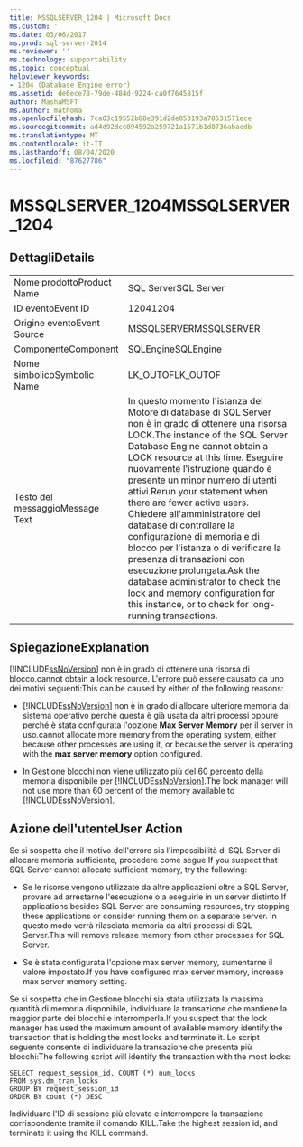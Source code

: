 ```yaml
---
title: MSSQLSERVER_1204 | Microsoft Docs
ms.custom: ''
ms.date: 03/06/2017
ms.prod: sql-server-2014
ms.reviewer: ''
ms.technology: supportability
ms.topic: conceptual
helpviewer_keywords:
- 1204 (Database Engine error)
ms.assetid: de6ece78-79de-484d-9224-ca0f7645815f
author: MashaMSFT
ms.author: mathoma
ms.openlocfilehash: 7ca03c19552b88e391d2de053193a70531571ece
ms.sourcegitcommit: ad4d92dce894592a259721a1571b1d8736abacdb
ms.translationtype: MT
ms.contentlocale: it-IT
ms.lasthandoff: 08/04/2020
ms.locfileid: "87627786"
---
```

# <a name="mssqlserver_1204"></a><span data-ttu-id="80884-102">MSSQLSERVER_1204</span><span class="sxs-lookup"><span data-stu-id="80884-102">MSSQLSERVER_1204</span></span>
    
## <a name="details"></a><span data-ttu-id="80884-103">Dettagli</span><span class="sxs-lookup"><span data-stu-id="80884-103">Details</span></span>  
  
|||  
|-|-|  
|<span data-ttu-id="80884-104">Nome prodotto</span><span class="sxs-lookup"><span data-stu-id="80884-104">Product Name</span></span>|<span data-ttu-id="80884-105">SQL Server</span><span class="sxs-lookup"><span data-stu-id="80884-105">SQL Server</span></span>|  
|<span data-ttu-id="80884-106">ID evento</span><span class="sxs-lookup"><span data-stu-id="80884-106">Event ID</span></span>|<span data-ttu-id="80884-107">1204</span><span class="sxs-lookup"><span data-stu-id="80884-107">1204</span></span>|  
|<span data-ttu-id="80884-108">Origine evento</span><span class="sxs-lookup"><span data-stu-id="80884-108">Event Source</span></span>|<span data-ttu-id="80884-109">MSSQLSERVER</span><span class="sxs-lookup"><span data-stu-id="80884-109">MSSQLSERVER</span></span>|  
|<span data-ttu-id="80884-110">Componente</span><span class="sxs-lookup"><span data-stu-id="80884-110">Component</span></span>|<span data-ttu-id="80884-111">SQLEngine</span><span class="sxs-lookup"><span data-stu-id="80884-111">SQLEngine</span></span>|  
|<span data-ttu-id="80884-112">Nome simbolico</span><span class="sxs-lookup"><span data-stu-id="80884-112">Symbolic Name</span></span>|<span data-ttu-id="80884-113">LK_OUTOF</span><span class="sxs-lookup"><span data-stu-id="80884-113">LK_OUTOF</span></span>|  
|<span data-ttu-id="80884-114">Testo del messaggio</span><span class="sxs-lookup"><span data-stu-id="80884-114">Message Text</span></span>|<span data-ttu-id="80884-115">In questo momento l'istanza del Motore di database di SQL Server non è in grado di ottenere una risorsa LOCK.</span><span class="sxs-lookup"><span data-stu-id="80884-115">The instance of the SQL Server Database Engine cannot obtain a LOCK resource at this time.</span></span> <span data-ttu-id="80884-116">Eseguire nuovamente l'istruzione quando è presente un minor numero di utenti attivi.</span><span class="sxs-lookup"><span data-stu-id="80884-116">Rerun your statement when there are fewer active users.</span></span> <span data-ttu-id="80884-117">Chiedere all'amministratore del database di controllare la configurazione di memoria e di blocco per l'istanza o di verificare la presenza di transazioni con esecuzione prolungata.</span><span class="sxs-lookup"><span data-stu-id="80884-117">Ask the database administrator to check the lock and memory configuration for this instance, or to check for long-running transactions.</span></span>|  
  
## <a name="explanation"></a><span data-ttu-id="80884-118">Spiegazione</span><span class="sxs-lookup"><span data-stu-id="80884-118">Explanation</span></span>  
 [!INCLUDE[ssNoVersion](../../includes/ssnoversion-md.md)] <span data-ttu-id="80884-119">non è in grado di ottenere una risorsa di blocco.</span><span class="sxs-lookup"><span data-stu-id="80884-119">cannot obtain a lock resource.</span></span> <span data-ttu-id="80884-120">L'errore può essere causato da uno dei motivi seguenti:</span><span class="sxs-lookup"><span data-stu-id="80884-120">This can be caused by either of the following reasons:</span></span>  
  
-   [!INCLUDE[ssNoVersion](../../includes/ssnoversion-md.md)] <span data-ttu-id="80884-121">non è in grado di allocare ulteriore memoria dal sistema operativo perché questa è già usata da altri processi oppure perché è stata configurata l'opzione **Max Server Memory** per il server in uso.</span><span class="sxs-lookup"><span data-stu-id="80884-121">cannot allocate more memory from the operating system, either because other processes are using it, or because the server is operating with the **max server memory** option configured.</span></span>  
  
-   <span data-ttu-id="80884-122">In Gestione blocchi non viene utilizzato più del 60 percento della memoria disponibile per [!INCLUDE[ssNoVersion](../../includes/ssnoversion-md.md)].</span><span class="sxs-lookup"><span data-stu-id="80884-122">The lock manager will not use more than 60 percent of the memory available to [!INCLUDE[ssNoVersion](../../includes/ssnoversion-md.md)].</span></span>  
  
## <a name="user-action"></a><span data-ttu-id="80884-123">Azione dell'utente</span><span class="sxs-lookup"><span data-stu-id="80884-123">User Action</span></span>  
 <span data-ttu-id="80884-124">Se si sospetta che il motivo dell'errore sia l'impossibilità di SQL Server di allocare memoria sufficiente, procedere come segue:</span><span class="sxs-lookup"><span data-stu-id="80884-124">If you suspect that SQL Server cannot allocate sufficient memory, try the following:</span></span>  
  
-   <span data-ttu-id="80884-125">Se le risorse vengono utilizzate da altre applicazioni oltre a SQL Server, provare ad arrestarne l'esecuzione o a eseguirle in un server distinto.</span><span class="sxs-lookup"><span data-stu-id="80884-125">If applications besides SQL Server are consuming resources, try stopping these applications or consider running them on a separate server.</span></span> <span data-ttu-id="80884-126">In questo modo verrà rilasciata memoria da altri processi di SQL Server.</span><span class="sxs-lookup"><span data-stu-id="80884-126">This will remove release memory from other processes for SQL Server.</span></span>  
  
-   <span data-ttu-id="80884-127">Se è stata configurata l'opzione max server memory, aumentarne il valore impostato.</span><span class="sxs-lookup"><span data-stu-id="80884-127">If you have configured max server memory, increase max server memory setting.</span></span>  
  
 <span data-ttu-id="80884-128">Se si sospetta che in Gestione blocchi sia stata utilizzata la massima quantità di memoria disponibile, individuare la transazione che mantiene la maggior parte dei blocchi e interromperla.</span><span class="sxs-lookup"><span data-stu-id="80884-128">If you suspect that the lock manager has used the maximum amount of available memory identify the transaction that is holding the most locks and terminate it.</span></span> <span data-ttu-id="80884-129">Lo script seguente consente di individuare la transazione che presenta più blocchi:</span><span class="sxs-lookup"><span data-stu-id="80884-129">The following script will identify the transaction with the most locks:</span></span>  
  
```  
SELECT request_session_id, COUNT (*) num_locks  
FROM sys.dm_tran_locks  
GROUP BY request_session_id   
ORDER BY count (*) DESC  
```  
  
 <span data-ttu-id="80884-130">Individuare l'ID di sessione più elevato e interrompere la transazione corrispondente tramite il comando KILL.</span><span class="sxs-lookup"><span data-stu-id="80884-130">Take the highest session id, and terminate it using the KILL command.</span></span>  
  
  
